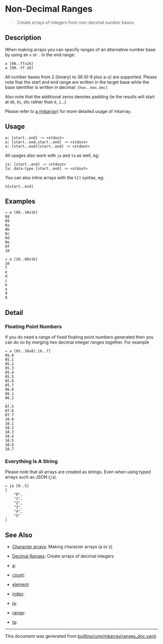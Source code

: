 # Non-Decimal Ranges

> Create arrays of integers from non-decimal number bases

## Description

When making arrays you can specify ranges of an alternative number base by
using an `x` or `.` in the end range:

```
a [00..ffx16]
a [00..ff.16]
```

All number bases from 2 (binary) to 36 (0-9 plus a-z) are supported.
Please note that the start and end range are written in the target base
while the base identifier is written in decimal: `[hex..hex.dec]`

Also note that the additional zeros denotes padding (ie the results will
start at `00`, `01`, etc rather than `0`, `1`...)

Please refer to [a (mkarray)](../commands/a.md) for more detailed usage of mkarray.

## Usage

```
a: [start..end] -> <stdout>
a: [start..end,start..end] -> <stdout>
a: [start..end][start..end] -> <stdout>
```

All usages also work with `ja` and `ta` as well, eg:

```
ja: [start..end] -> <stdout>
ta: data-type [start..end] -> <stdout>
```

You can also inline arrays with the `%[]` syntax, eg:

```
%[start..end]
```

## Examples

```
» a [08..10x16]
08
09
0a
0b
0c
0d
0e
0f
10
```

```
» a [10..08x16]
10
f
e
d
c
b
a
9
8
```

## Detail

### Floating Point Numbers

If you do need a range of fixed floating point numbers generated then you can
do so by merging two decimal integer ranges together. For example

```
» a [05..10x8].[0..7]
05.0
05.1
05.2
05.3
05.4
05.5
05.6
05.7
06.0
06.1
06.2
...
07.5
07.6
07.7
10.0
10.1
10.2
10.3
10.4
10.5
10.6
10.7
```

### Everything Is A String

Please note that all arrays are created as strings. Even when using typed
arrays such as JSON (`ja`).

```
» ja [0..5]
[
    "0",
    "1",
    "2",
    "3",
    "4",
    "5"
] 
```

## See Also

* [Character arrays](../mkarray/character.md):
  Making character arrays (a to z)
* [Decimal Ranges](../mkarray/decimal.md):
  Create arrays of decimal integers
* [a](../mkarray/a.md):
  
* [count](../mkarray/count.md):
  
* [element](../mkarray/element.md):
  
* [index](../mkarray/index.md):
  
* [ja](../mkarray/ja.md):
  
* [range](../mkarray/range.md):
  
* [ta](../mkarray/ta.md):
  

<hr/>

This document was generated from [builtins/core/mkarray/ranges_doc.yaml](https://github.com/lmorg/murex/blob/master/builtins/core/mkarray/ranges_doc.yaml).